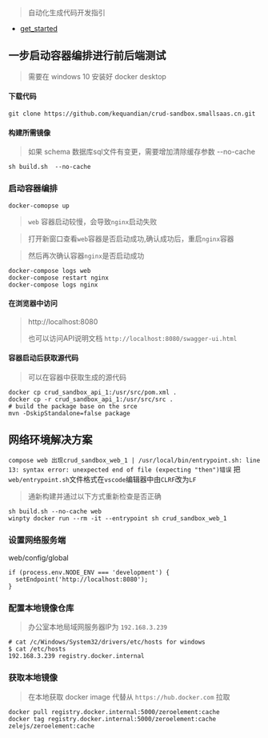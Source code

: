 > 自动化生成代码开发指引
- [get_started](get_started/README.md)

## 一步启动容器编排进行前后端测试
> 需要在 windows 10 安装好 docker desktop

#### 下载代码 
```
git clone https://github.com/kequandian/crud-sandbox.smallsaas.cn.git
```

#### 构建所需镜像
> 如果 schema 数据库sql文件有变更，需要增加清除缓存参数 --no-cache
> 
```shell
sh build.sh  --no-cache
```

### 启动容器编排
```
docker-comopse up
```

> `web` 容器启动较慢，会导致`nginx`启动失败

> 打开新窗口查看`web`容器是否启动成功,确认成功后，重启`nginx`容器

> 然后再次确认容器`nginx`是否启动成功

```shell
docker-compose logs web
docker-compose restart nginx
docker-compose logs nginx
```

#### 在浏览器中访问 
> http://localhost:8080
> 
> 也可以访问API说明文档
> `http://localhost:8080/swagger-ui.html`


#### 容器启动后获取源代码
> 可以在容器中获取生成的源代码
> 
```shell
docker cp crud_sandbox_api_1:/usr/src/pom.xml .
docker cp -r crud_sandbox_api_1:/usr/src/src .
# build the package base on the srce
mvn -DskipStandalone=false package
```

## 网络环境解决方案
`compose web 出现crud_sandbox_web_1 | /usr/local/bin/entrypoint.sh: line 13: syntax error: unexpected end of file (expecting "then")错误`
把 `web/entrypoint.sh`文件格式在`vscode`编辑器中由`CLRF`改为`LF`

> 通新构建并通过以下方式重新检查是否正确
```shell
sh build.sh --no-cache web
winpty docker run --rm -it --entrypoint sh crud_sandbox_web_1
```

### 设置网络服务端
web/config/global

```
if (process.env.NODE_ENV === 'development') {
  setEndpoint('http://localhost:8080');
}
```


### 配置本地镜像仓库
> 办公室本地局域网服务器IP为 `192.168.3.239`

```
# cat /c/Windows/System32/drivers/etc/hosts for windows
$ cat /etc/hosts  
192.168.3.239 registry.docker.internal
```

### 获取本地镜像
> 在本地获取 docker image 代替从 `https://hub.docker.com` 拉取
```
docker pull registry.docker.internal:5000/zeroelement:cache
docker tag registry.docker.internal:5000/zeroelement:cache zelejs/zeroelement:cache
```

